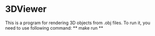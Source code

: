 # 3DViewer

This is a program for rendering 3D objects from .obj files. To run it, you need to use following command: ** make run **
